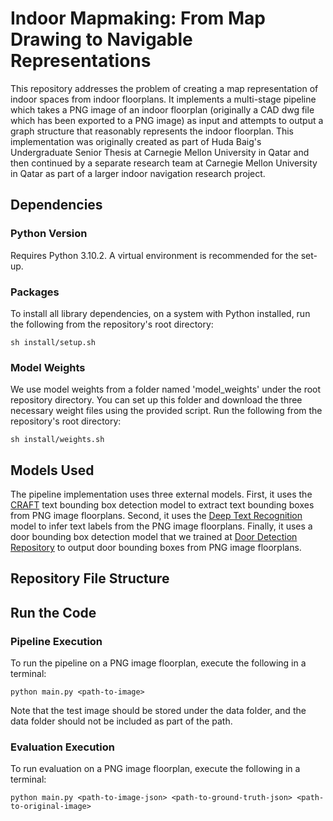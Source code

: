 # Indoor Mapmaking: From Map Drawing to Navigable Representations

This repository addresses the problem of creating a map representation of indoor spaces from indoor floorplans. It implements a multi-stage pipeline which takes a PNG image of an indoor floorplan (originally a CAD dwg file which has been exported to a PNG image) as input and attempts to output a graph structure that reasonably represents the indoor floorplan. This implementation was originally created as part of Huda Baig's Undergraduate Senior Thesis at Carnegie Mellon University in Qatar and then continued by a separate research team at Carnegie Mellon University in Qatar as part of a larger indoor navigation research project.

## Dependencies

### Python Version
Requires Python 3.10.2. A virtual environment is recommended for the set-up.

### Packages
To install all library dependencies, on a system with Python installed, run the following from the repository's root directory:
```
sh install/setup.sh
```

### Model Weights
We use model weights from a folder named 'model_weights' under the root repository directory. You can set up this folder and download the three necessary weight files using the provided script.
Run the following from the repository's root directory:
```
sh install/weights.sh
```

## Models Used
The pipeline implementation uses three external models. First, it uses the [CRAFT](https://github.com/clovaai/CRAFT-pytorch) text bounding box detection model to extract text bounding boxes from PNG image floorplans. Second, it uses the [Deep Text Recognition](https://github.com/clovaai/deep-text-recognition-benchmark) model to infer text labels from the PNG image floorplans. Finally, it uses a door bounding box detection model that we trained at [Door Detection Repository](https://github.com/morshed-research/Door_Detection_Model) to output door bounding boxes from PNG image floorplans. 

## Repository File Structure

## Run the Code
### Pipeline Execution 
To run the pipeline on a PNG image floorplan, execute the following in a terminal:
```
python main.py <path-to-image>
```

Note that the test image should be stored under the data folder, and the data folder should not be included as part of the path.

### Evaluation Execution
To run evaluation on a PNG image floorplan, execute the following in a terminal:
```
python main.py <path-to-image-json> <path-to-ground-truth-json> <path-to-original-image>
```
